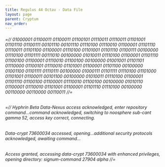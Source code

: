 ```yaml
---
title: Regulus 44 Octav - Data File
layout: page
parent: Cryptum
nav_order: 
---
```


###### =// 01000001 01100011 01100011 01100101 01110011 01110011 01101001 01101110 01100111 00101110 00101110 01110100 01110010 01100001 01101110 01110011 01101100 01100001 01110100 01101001 01101110 01100111 00100000 01110100 01101111 00111010 00100000 01010011 01110100 01100001 01101110 01100100 01100001 01110010 01100100 00100000 01001001 01101101 01110000 01100101 01110010 01101001 01100001 01101100 00100000 01001100 01101111 01110111 00100000 01000111 01101111 01110100 01101000 01101001 01100011 00101100 00100000 01010011 01110100 01100001 01101110 01100100 01100001 01110010 01100100 00100000 01010110 01100001 01110010 01101001 01100001 01101110 01110100 00100000 00110000 00110000 00110011 //=

###### =// Hyphrin Beta Data-Nexus access acknowledged, enter repository command...command acknowledged, switching to noosphere sub-cant gamma 52, access key correct, connecting.

###### Data-crypt 73600034 accessed, opening...additional security protocols acknowledged, awaiting command...

###### Access granted, accessing data-crypt 73600034 with enhanced privileges, opening directory: signum-command 27904 alpha //=



